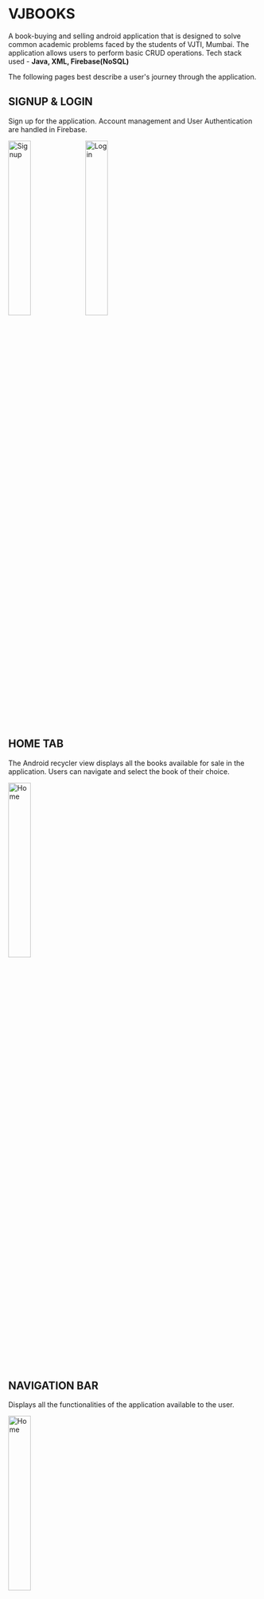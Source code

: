 # VJBOOKS

A book-buying and selling android application that is designed to solve common academic problems faced by the students of VJTI, Mumbai.
The application allows users to perform basic CRUD operations. Tech stack used  - **Java, XML, Firebase(NoSQL)**


The following pages best describe a user's journey through the application.

## SIGNUP & LOGIN
Sign up for the application. Account management and User Authentication are handled in Firebase.

<picture>
   <img alt="Signup" src="https://github.com/vedantspatil/OlxForVjti/assets/37808420/78436d0d-f8a9-4a10-a8e6-099f77239b66" width="30%" height="30%">
</picture>
<picture>
   <img alt="Login" src="https://github.com/vedantspatil/OlxForVjti/assets/37808420/c7bb3f8b-8434-472d-b6f5-d007f941ff5c" width="30%" height="30%">
</picture>

## HOME TAB
The Android recycler view displays all the books available for sale in the application. Users can navigate and select the book of their choice. 

<picture>
   <img alt="Home" src="https://github.com/vedantspatil/OlxForVjti/assets/37808420/ed3750be-7d1b-4def-a37e-07dc77edd547" width="30%" height="30%">
</picture>

## NAVIGATION BAR
Displays all the functionalities of the application available to the user.

<picture>
   <img alt="Home" src="https://github.com/vedantspatil/OlxForVjti/assets/37808420/b8921ba8-bdc5-4887-b15b-617f49f510a9" width="30%" height="30%">
</picture>


## PROFILE TAB
Displays the user profile details and allows them to edit any changes they want to make to their profile.

<picture>
   <img alt="Home" src="https://github.com/vedantspatil/OlxForVjti/assets/37808420/a6b585c2-37de-4bf0-98f2-0bc95b472af3" width="30%" height="30%">
</picture>
<picture>
   <img alt="Home" src="https://github.com/vedantspatil/OlxForVjti/assets/37808420/901353bf-5062-41d2-b01b-b41ce9111b96" width="30%" height="30%">
</picture>



## MY BOOKS
Diplays all the books put up for sale by the user and allows them to remove the listing or edit any details regarding the same.

<picture>
   <img alt="Home" src="https://github.com/vedantspatil/OlxForVjti/assets/37808420/d65ad6de-f073-4a6a-adb9-128ea47624dc" width="30%" height="30%">
</picture>

<picture>
   <img alt="Home" src="https://github.com/vedantspatil/OlxForVjti/assets/37808420/53cb3dfb-d835-4320-82d8-aa7dc6ca1878" width="30%" height="30%">
</picture>



## ADD BOOK
Users can add books to sell by uploading all the necessary details.

<picture>
   <img alt="Home" src="https://github.com/vedantspatil/OlxForVjti/assets/37808420/ae4cbf2b-a2c7-444b-bff4-4133125b6d98" width="30%" height="30%">
</picture>


## BOOK VIEW
All the details regarding the books are displayed to the buyer.

<picture>
   <img alt="Home" src="https://github.com/vedantspatil/OlxForVjti/assets/37808420/2fae45c0-8afb-4257-b76c-056c38306c9b" width="30%" height="30%">
</picture>


## CONTACT SELLER
Seller details are listed to help buyers reach the sellers. APIs to directly navigate to calls and texts are also enabled.

<picture>
   <img alt="Home" src="https://github.com/vedantspatil/OlxForVjti/assets/37808420/d0ebe0f6-03e1-4cac-92af-fc33df372b14" width="30%" height="30%">
</picture>


## FILTER RESULTS OR SEARCH
Enabled trie search to help users filter books by the name of the course directly as they type and also a enhanced filter functionality to filter based on different parameters as provided 
by any e-commerece website.


<picture>
   <img alt="Home" src="https://github.com/vedantspatil/OlxForVjti/assets/37808420/576692fe-5d2c-4206-b15e-91cf52ec5024" width="30%" height="30%">
</picture>
<picture>
   <img alt="Home" src="https://github.com/vedantspatil/OlxForVjti/assets/37808420/60778c78-6bbf-4ef8-afb2-01c44be8adcd" width="30%" height="30%">
</picture>
<picture>
   <img alt="Home" src="https://github.com/vedantspatil/OlxForVjti/assets/37808420/b80f3acd-d3f1-437f-821e-21d7d17d0cca" width="30%" height="30%">
</picture>

